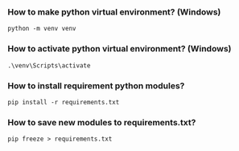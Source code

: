 ### How to make python virtual environment? (Windows)
`python -m venv venv`

### How to activate python virtual environment? (Windows)
`.\venv\Scripts\activate`

### How to install requirement python modules?
`pip install -r requirements.txt`

### How to save new modules to requirements.txt?
`pip freeze > requirements.txt`